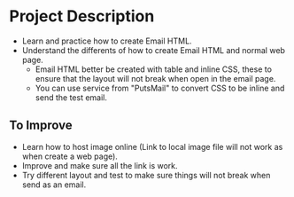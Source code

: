 
# Project Description
- Learn and practice how to create Email HTML.
- Understand the differents of how to create Email HTML and normal web page.
    - Email HTML better be created with table and inline CSS, these to ensure that the layout will not break when open in the email page. 
    - You can use service from "PutsMail" to convert CSS to be inline and send the test email.





## To Improve

- Learn how to host image online (Link to local image file will not work as when create a web page).
- Improve and make sure all the link is work.
- Try different layout and test to make sure things will not break when send as an email.


